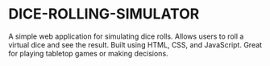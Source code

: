 # DICE-ROLLING-SIMULATOR
A simple web application for simulating dice rolls.  Allows users to roll a virtual dice and see the result.  Built using HTML, CSS, and JavaScript.  Great for playing tabletop games or making decisions.
